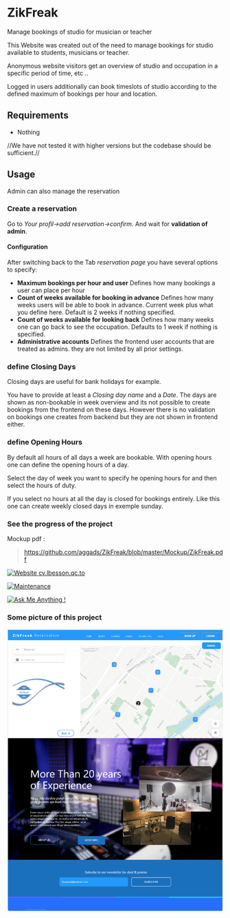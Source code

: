 # ZikFreak

Manage bookings of studio for musician or teacher

This Website was created out of the need to manage bookings for studio available to students, musicians or teacher.

Anonymous website visitors get an overview of studio and occupation in a
specific period of time, etc ..

Logged in users additionally can book timeslots of studio according to the defined
maximum of bookings per hour and location.

## Requirements
* Nothing

//We have not tested it with higher versions but the codebase should be sufficient.//

## Usage
Admin can also manage the reservation

### Create a reservation
Go to *Your profil->add reservation->confirm*.
And wait for **validation of admin**.

#### Configuration
After switching back to the Tab *reservation page* you have several options to specify:

* **Maximum bookings per hour and user**
 Defines how many bookings a user can place per hour
* **Count of weeks available for booking in advance**
 Defines how many weeks users will be able to book in advance.
 Current week plus what you define here. Default is 2 weeks if nothing specified.
* **Count of weeks available for looking back**
 Defines how many weeks one can go back to see the occupation.
 Defaults to 1 week if nothing is specified.
* **Administrative accounts**
 Defines the frontend user accounts that are treated as admins. they are not limited by
 all prior settings.

### define Closing Days
Closing days are useful for bank holidays for example.

You have to provide at least a *Closing day name* and a *Date*. The days are shown
as non-bookable in week overview and its not possible to create bookings from the frontend
on these days. However there is no validation on bookings one creates from backend but they are not
shown in frontend either.

### define Opening Hours
By default all hours of all days a week are bookable. With opening hours one can define
the opening hours of a day.

Select the day of week you want to specify he opening hours for and then select the hours
of duty.

If you select no hours at all the day is closed for bookings entirely. Like this one
 can create weekly closed days in exemple sunday.


### See the progress of the project

Mockup pdf :

> https://github.com/aggads/ZikFreak/blob/master/Mockup/ZikFreak.pdf

[![Website cv.lbesson.qc.to](https://img.shields.io/website-up-down-green-red/http/cv.lbesson.qc.to.svg)](https://aggads.github.io/Ajax-simple-web-service-request/index.html)


[![Maintenance](https://img.shields.io/badge/Maintained%3F-yes-green.svg)](https://aggads.github.io/Ajax-simple-web-service-request/index.html)

[![Ask Me Anything !](https://img.shields.io/badge/Ask%20me-anything-1abc9c.svg)](https://aggads.github.io/Ajax-simple-web-service-request/index.html)

### Some picture of this project

![Test Image 1](https://github.com/aggads/ZikFreak/blob/master/img/Capture.PNG)